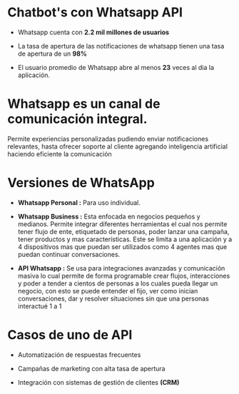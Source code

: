 # Chatbot's con Whatsapp **API**

- Whatsapp cuenta con **2.2 mil millones de usuarios**

- La tasa de apertura de las notificaciones de whatsapp tienen una tasa de apertura de un **98%**

- El usuario promedio de Whatsapp abre al menos **23** veces al dia la aplicación.

# Whatsapp es un canal de comunicación integral.

Permite experiencias personalizadas pudiendo enviar notificaciones relevantes, hasta ofrecer soporte al cliente agregando inteligencia artificial haciendo eficiente la comunicación

# Versiones de WhatsApp

- **Whatsapp Personal :** Para uso individual.

- **Whatsapp Business :** Esta enfocada en negocios pequeños y medianos. Permite integrar diferentes herramientas el cual nos permite tener flujo de ente, etiquetado de personas, poder lanzar una campaña, tener productos y mas características. Este se limita a una aplicación y a 4 dispositivos mas que puedan ser utilizados como 4 agentes mas que puedan continuar conversaciones.

- **API Whatsapp :** Se usa para integraciones avanzadas y comunicación masiva lo cual permite de forma programable crear flujos, interacciones y poder a tender a cientos de personas a los cuales pueda llegar un negocio, con esto se puede entender el fijo, ver como inician conversaciones, dar y resolver situaciones sin que una personas interactué 1 a 1

# Casos de uno de API

- Automatización de respuestas frecuentes

- Campañas de marketing con alta tasa de apertura

- Integración con sistemas de gestión de clientes **(CRM)**
